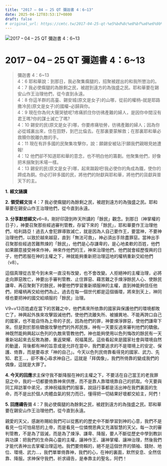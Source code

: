 ```yaml
---
title: "2017 – 04 – 25 QT 彌迦書 4：6~13"
date: 2025-04-12T03:53:17+0800
draft: false
# original_url: https://cmtc.tw/2017-04-25-qt-%e5%bd%8c%e8%bf%a6%e6%9b%b8-4%ef%bc%9a613
---
```


![2017 – 04 – 25 QT 彌迦書 4：6\~13](/images/qt.jpg   "2017 – 04 – 25 QT 彌迦書 4：6\~13")

# 2017 – 04 – 25 QT 彌迦書 4：6\~13

> 彌迦書 4：6\~13  
> 4：6 耶和華說：到那日，我必聚集瘸腿的，招聚被趕出的和我所懲治的。  
> 4：7 我必使瘸腿的為餘剩之民，被趕到遠方的為強盛之民。耶和華要在錫安山作王治理他們，從今直到永遠。  
> 4：8 你這羊群的高臺、錫安城(原文是女子)的山哪，從前的權柄–就是耶路撒冷民(原文是女子)的國權–必歸與你。  
> 4：9 現在你為何大聲哭號呢?疼痛抓住你彷彿產難的婦人，是因你中間沒有君王嗎?你的謀士滅亡了嗎?  
> 4：10 錫安的民(原文是女子)哪，你要疼痛劬勞，彷彿產難的婦人；因為你必從城裏出來，住在田野，到巴比倫去。在那裏要蒙解救；在那裏耶和華必救贖你脫離仇敵的手。  
> 4：11 現在有許多國的民聚集攻擊你，說：願錫安被玷汙!願我們親眼見她遭報!  
> 4：12 他們卻不知道耶和華的意念，也不明白他的籌劃。他聚集他們，好像把禾捆聚到禾場一樣。  
> 4：13 錫安的民(原文是女子)哪，起來踹穀吧!我必使你的角成為鐵，使你的蹄成為銅。你必打碎多國的民，將他們的財獻與耶和華，將他們的貨獻與普天下的主。

**1.** **經文誦讀**

**2.** **領受經文**彌 4：7 我必使瘸腿的為餘剩之民，被趕到遠方的為強盛之民。耶和華要在錫安山作王治理他們，從今直到永遠。

**3. 分享默想經文**v6\~8，剛好印證到昨天所講的「餘民」觀念。到那日（神掌權的日子），神要召聚那些經過審判管教，存留下來的「餘民」，耶和華要作王治理他們，哈利路亞！過去人會犯罪導致滅亡，就是因為人自己要作王，要當神，不要神治理他們，以致於越來越惡，直到「無法可救」，神必須出手除盡罪惡。當神出手召聚那些經過苦難熬煉的「餘民」，他們是心存謙卑的，是心地柔軟的百姓，他們如果願意接受神來作神，神來作他們的王，神來治理他們，他們就會經歷復興的日子，他們若服在神的主權之下，神就能夠重新把治理這地的權柄重新交給他們（v8）。

這個真理從古至今到未來一直沒有改變，也不會改變。人拒絕神的主權治理，必將走向罪惡敗亡，神要出手審判管教、止住罪惡、藉苦難之手煉淨餘民人心、使餘民謙卑、再召聚剩下的餘民，神要他們學習重新順服神的主權，直到神能夠信任他們，把權柄再交給他們為止。過去在每一個世代都是這個循環，將來到天上，神同樣也要把神的國交給順服的「餘民」治理。

V9~v13百姓處在當下的苦難之中，他們素來所依靠的國家與保護他們的環境都敗亡了，神興起外族來攻擊毀滅他們，使他們流離失所、被擄異地、不能再誇口自己的國家，也不能自恃為上帝的子民，因為他們的罪，神要煉淨罪惡，使他們謙卑下來。但是對於那些驕傲攻擊他們的外邦民族，神有一天要反過來審判他們的驕傲。神既然能夠興起以色列的仇敵來管教他們，神也能夠使用以色列悔改的餘民有一天重新站起來去反敗為勝，重返榮耀、祝福萬民。這些看起來是國家社會與環境自然的動盪，背後都有神的旨意或是允許在當中，我們要追求的不是環境上的安定、保護、倚靠，而是要尋求「神的自己」。今天以色列民倚靠看得見的國家、武力、先知、君王…，卻不專心尋求神自己，這就是「拜偶像」，我們所倚靠的變成我們的偶像，這就是大罪了。

**4. 今天的回應**求主保守我不斷降服在神的主權之下，不要活在自己當王的老我罪惡之中，我的一切都要倚靠神來供應，而不是靠人靠環境靠自己的抓取。今天要與同工拜訪軍中弟兄，求神祝福我們的服事，說話行事都是活出神在我們裏面的生命，而不是出於個人肉體血氣的努力而已，懂得把一切結果好壞都交給主，阿們！

**5. 回應禱告**彌 4：7 我必使瘸腿的為餘剩之民，被趕到遠方的為強盛之民。耶和華要在錫安山作王治理他們，從今直到永遠。

親愛的天父，感謝祢賜給我們可以從舊約的歷史中不斷學習到神的心意，我們不是看見一位可怕易怒的上帝，而是看見一位憐憫恩典又充滿智慧的天父。每一次的審判管教，不是為了毀滅，而是為了煉淨、謙卑、降服，要人不斷從歷史中學到教訓與功課：把我們的生命與心靈的主權，讓神作王、讓神掌權、讓神治理，然後我們才能代表神出去掌權治理這地。我們要倚賴的，絕不是這個世界的領袖、錢財、地位、環境、武力…，我們單單倚靠神，我們的心，在神的裏面，默然安息、全然信靠、降服。求神保守我們，祈求禱告，是奉靠主的聖名，阿們！